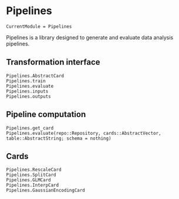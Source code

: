 # Pipelines

```@meta
CurrentModule = Pipelines
```

Pipelines is a library designed to generate and evaluate data analysis pipelines.

## Transformation interface

```@docs
Pipelines.AbstractCard
Pipelines.train
Pipelines.evaluate
Pipelines.inputs
Pipelines.outputs
```

## Pipeline computation

```@docs
Pipelines.get_card
Pipelines.evaluate(repo::Repository, cards::AbstractVector, table::AbstractString; schema = nothing)
```

## Cards

```@docs
Pipelines.RescaleCard
Pipelines.SplitCard
Pipelines.GLMCard
Pipelines.InterpCard
Pipelines.GaussianEncodingCard
```